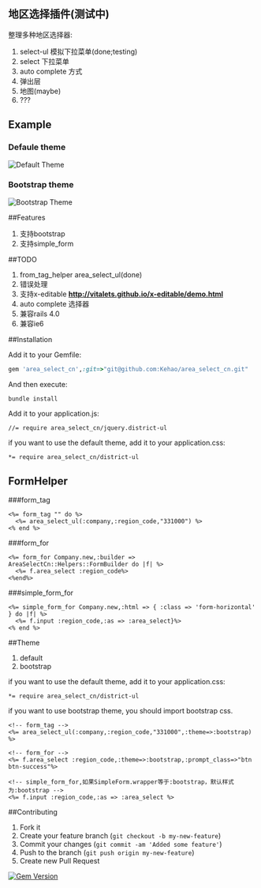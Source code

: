 ## 地区选择插件(测试中) 
  整理多种地区选择器:

  1. select-ul 模拟下拉菜单(done;testing)
  2. select 下拉菜单
  3. auto complete 方式
  4. 弹出层
  5. 地图(maybe)
  6. ???

## Example
### Defaule theme
![Default Theme](https://raw.github.com/Kehao/area_select_cn/master/vendor/assets/images/area_select_cn/default-theme.png)

### Bootstrap theme
![Bootstrap Theme](https://raw.github.com/Kehao/area_select_cn/master/vendor/assets/images/area_select_cn/bootstrap-theme.png)

##Features
  1. 支持bootstrap  
  2. 支持simple_form

##TODO
  1. from_tag_helper area_select_ul(done)
  2. 错误处理
  3. 支持x-editable **http://vitalets.github.io/x-editable/demo.html**
  4. auto complete 选择器
  5. 兼容rails 4.0
  6. 兼容ie6 

##Installation

Add it to your Gemfile:
```ruby
gem 'area_select_cn',:git=>"git@github.com:Kehao/area_select_cn.git"
```

And then execute:
```console
bundle install
```

Add it to your application.js:

```console
//= require area_select_cn/jquery.district-ul
```

if you want to use the default theme, add it to your application.css:
```console
*= require area_select_cn/district-ul
```

## FormHelper
###form_tag
```erb
<%= form_tag "" do %>
  <%= area_select_ul(:company,:region_code,"331000") %>
<% end %>
```

###form_for
```erb
<%= form_for Company.new,:builder => AreaSelectCn::Helpers::FormBuilder do |f| %>
  <%= f.area_select :region_code%>
<%end%>
```

###simple_form_for
```erb
<%= simple_form_for Company.new,:html => { :class => 'form-horizontal' } do |f| %>
  <%= f.input :region_code,:as => :area_select}%>
<% end %>
```

##Theme
  1. default
  2. bootstrap

if you want to use the default theme, add it to your application.css:
```console
*= require area_select_cn/district-ul
```
if you want to use bootstrap theme, you should import bootstrap css.

```erb
<!-- form_tag -->
<%= area_select_ul(:company,:region_code,"331000",:theme=>:bootstrap) %>

<!-- form_for -->
<%= f.area_select :region_code,:theme=>:bootstrap,:prompt_class=>"btn btn-success"%>

<!-- simple_form_for,如果SimpleForm.wrapper等于:bootstrap，默认样式为:bootstrap -->
<%= f.input :region_code,:as => :area_select %>
```

##Contributing

1. Fork it
2. Create your feature branch (`git checkout -b my-new-feature`)
3. Commit your changes (`git commit -am 'Added some feature'`)
4. Push to the branch (`git push origin my-new-feature`)
5. Create new Pull Request

[![Gem Version](https://badge.fury.io/rb/area_cn.png)](http://badge.fury.io/rb/area_cn)
